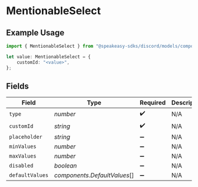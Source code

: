 # MentionableSelect

## Example Usage

```typescript
import { MentionableSelect } from "@speakeasy-sdks/discord/models/components";

let value: MentionableSelect = {
    customId: "<value>",
};
```

## Fields

| Field                        | Type                         | Required                     | Description                  |
| ---------------------------- | ---------------------------- | ---------------------------- | ---------------------------- |
| `type`                       | *number*                     | :heavy_check_mark:           | N/A                          |
| `customId`                   | *string*                     | :heavy_check_mark:           | N/A                          |
| `placeholder`                | *string*                     | :heavy_minus_sign:           | N/A                          |
| `minValues`                  | *number*                     | :heavy_minus_sign:           | N/A                          |
| `maxValues`                  | *number*                     | :heavy_minus_sign:           | N/A                          |
| `disabled`                   | *boolean*                    | :heavy_minus_sign:           | N/A                          |
| `defaultValues`              | *components.DefaultValues*[] | :heavy_minus_sign:           | N/A                          |